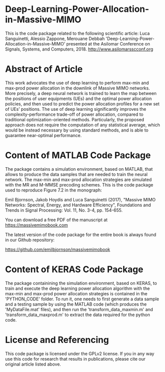 # Deep-Learning-Power-Allocation-in-Massive-MIMO

This is the code package related to the following scientific article:
Luca Sanguinetti, Alessio Zappone, Merouane Debbah 'Deep-Learning-Power-Allocation-in-Massive-MIMO' presented at the Asilomar Conference on Signals, Systems, and Computers, 2018. http://www.asilomarsscconf.org

 
# Abstract of Article

This work advocates the use of deep learning to perform max-min and max-prod power allocation in the downlink of Massive MIMO networks. More precisely, a deep neural network is trained to learn the map between the positions of user equipments (UEs) and the optimal power allocation policies, and then used to predict the power allocation profiles for a new set of UEs’ positions. The use of deep learning significantly improves the complexity-performance trade-off of power allocation, compared to traditional optimization-oriented methods. Particularly, the proposed approach does not require the computation of any statistical average, which would be instead necessary by using standard methods, and is able to guarantee near-optimal performance.

# Content of MATLAB Code Package

The package contains a simulation environment, based on MATLAB, that allows to produce the data samples that are needed to train the neural network. The max-min and max-prod allocation strategies are simulated with the MR and M-MMSE precoding schemes. This is the code package used to reproduce Figure 7.2 in the monograph:

Emil Bjornson, Jakob Hoydis and Luca Sanguinetti (2017), "Massive MIMO Networks: Spectral, Energy, and Hardware Efficiency", Foundations and Trends in Signal Processing: Vol. 11, No. 3-4, pp. 154-655. 

You can download a free PDF of the manuscript at https://massivemimobook.com 

The latest version of the code package for the entire book is always found in our Github repository:

https://github.com/emilbjornson/massivemimobook

 
# Content of KERAS Code Package

The package containining the simulation environment, based on KERAS, to train and execute the deep learning power allocation algorithm with the max-min and max-prod power allocation strategies is contained in the 'PYTHON_CODE' folder. To run it, one needs to first generate a data sample and a testing sample by using the MATLAB code (which produces the 'MyDataFile.mat' files), and then run the 'transform_data_maxmin.m' and 'transform_data_maxprod.m' to extract the data required for the python code.

# License and Referencing

This code package is licensed under the GPLv2 license. If you in any way use this code for research that results in publications, please cite our original article listed above.

